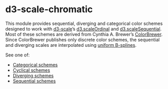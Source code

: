 # d3-scale-chromatic

This module provides sequential, diverging and categorical color schemes designed to work with [d3-scale](./d3-scale.md)’s [d3.scaleOrdinal](./d3-scale/ordinal.md) and [d3.scaleSequential](./d3-scale/sequential.md). Most of these schemes are derived from Cynthia A. Brewer’s [ColorBrewer](http://colorbrewer2.org). Since ColorBrewer publishes only discrete color schemes, the sequential and diverging scales are interpolated using [uniform B-splines](https://observablehq.com/@d3/colorbrewer-splines).

See one of:

* [Categorical schemes](./d3-scale-chromatic/categorical.md)
* [Cyclical schemes](./d3-scale-chromatic/cyclical.md)
* [Diverging schemes](./d3-scale-chromatic/diverging.md)
* [Sequential schemes](./d3-scale-chromatic/sequential.md)
